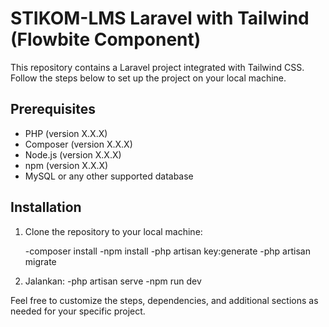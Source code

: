 # STIKOM-LMS Laravel with Tailwind (Flowbite Component)

This repository contains a Laravel project integrated with Tailwind CSS. Follow the steps below to set up the project on your local machine.

## Prerequisites

- PHP (version X.X.X)
- Composer (version X.X.X)
- Node.js (version X.X.X)
- npm (version X.X.X)
- MySQL or any other supported database

## Installation

1. Clone the repository to your local machine:

   -composer install
   -npm install
   -php artisan key:generate
   -php artisan migrate

   
2. Jalankan:
   -php artisan serve
   -npm run dev


Feel free to customize the steps, dependencies, and additional sections as needed for your specific project.




